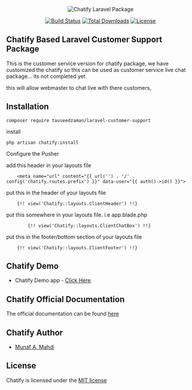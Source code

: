 <p style="text-align:center;width:100%;"><img src="/art/preview.png" alt="Chatify Laravel Package"></p>

<p align="center">
<a href="https://github.com/laravel/telescope/actions"><img src="https://poser.pugx.org/munafio/chatify/v/stable?style=flat-square" alt="Build Status"></a>
<a href="https://packagist.org/packages/munafio/chatify"><img src="https://poser.pugx.org/munafio/chatify/downloads?style=flat-square" alt="Total Downloads"></a>
<a href="https://packagist.org/packages/munafio/chatify"><img src="https://poser.pugx.org/munafio/chatify/license?style=flat-square" alt="License"></a>
</p>

## Chatify Based Laravel Customer Support Package
This is the customer service version for chatify package, we have customized the chatify so this can be used as customer service live chat package... its not completed yet

this will allow webmaster to chat live with there customers,


## Installation
``
composer require tauseedzaman/laravel-customer-support
``

install

``
php artisan chatify:install
``

Configure the Pusher 


add this header in your layouts file

```
    <meta name="url" content="{{ url('') . '/' . config('chatify.routes.prefix') }}" data-user="{{ auth()->id() }}">

```
put this in the header of your layouts file
```
    {!! view('Chatify::layouts.ClientHeader') !!}
```

put this somewhere in your layouts file. i.e app.blade.php
```
        {!! view('Chatify::layouts.ClientChatBox') !!}

```

put this in the footer/bottom section of your layouts file
```
    {!! view('Chatify::layouts.ClientFooter') !!}
```


## Chatify Demo

- Chatify Demo app - [Click Here](https://github.com/munafio/chatify-demo).
<!-- - Demo video on YouTube - [Click Here](https://youtu.be/gjo74FUJJPI) -->

## Chatify Official Documentation

The official documentation can be found [here](https://chatify.munafio.com)

## Chatify Author

- [Munaf A. Mahdi](https://www.munafio.com)

## License

Chatify is licensed under the [MIT license](https://choosealicense.com/licenses/mit/)